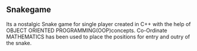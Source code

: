 ## Snakegame
Its a nostalgic Snake game for single player created in C++ with the help of OBJECT ORIENTED PROGRAMMING(OOP)concepts.
Co-Ordinate MATHEMATICS has been used to place the positions for entry and outry of the snake.
